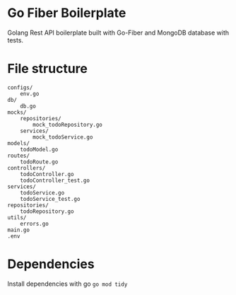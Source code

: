 # Go Fiber Boilerplate
Golang Rest API boilerplate built with Go-Fiber and MongoDB database with tests.

# File structure
```
configs/
    env.go
db/
    db.go
mocks/
    repositories/
        mock_todoRepository.go
    services/
        mock_todoService.go
models/
    todoModel.go
routes/
    todoRoute.go
controllers/
    todoController.go
    todoController_test.go
services/
    todoService.go
    todoService_test.go
repositories/
    todoRepository.go
utils/
    errors.go
main.go
.env
```

# Dependencies
Install dependencies with go
`go mod tidy`